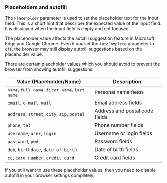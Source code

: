 ### Placeholders and autofill
The `Placeholder` parameter is used to set the placeholder text for the input field. This is a short hint that describes the expected value of the input field.
It is displayed when the input field is empty and not focused. 

The placeholder value affects the autofill suggestion feature in Microsoft Edge and Google Chrome.
Even if you set the `AutoComplete` parameter to `off`, the browser may still display autofill suggestions based on the placeholder value.

There are certain placeholder values which you should avoid to prevent the browser from showing autofill suggestions.

| Value (Placeholder/Name) | Description                          |
|--------------------------|--------------------------------------|
| `name`, `full name`, `first name`, `last name` | Personal name fields                   |
| `email`, `e-mail`, `mail`                | Email address fields                   |
| `address`, `street`, `city`, `zip`, `postal` | Address and postal code fields        |
| `phone`, `tel`                           | Phone number fields                    |
| `username`, `user`, `login`             | Username or login fields              |
| `password`, `pwd`                       | Password fields                        |
| `dob`, `birthdate`, `date of birth`     | Date of birth fields                   |
| `cc`, `card number`, `credit card`      | Credit card fields                     |

If you still want to use these placeholder values, then you need to disable autofill in your browser settings completely.
